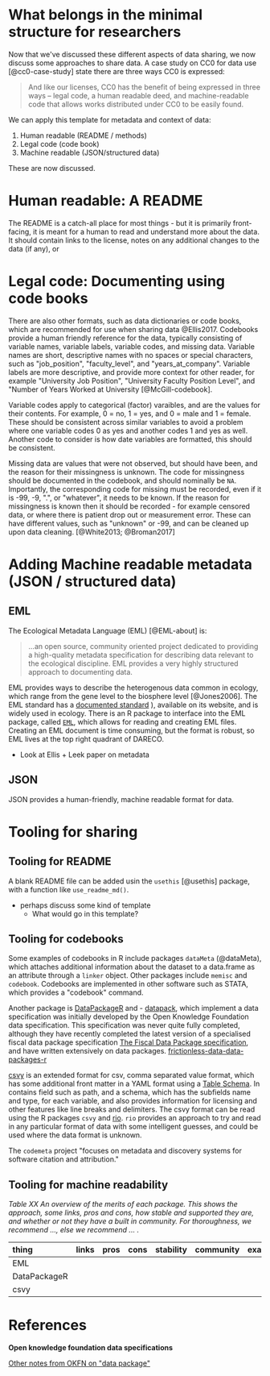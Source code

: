 
# What belongs in the minimal structure for researchers

Now that we've discussed these different aspects of data sharing, we now discuss some approaches to share data. A case study on CC0 for data use [@cc0-case-study] state there are three ways CC0 is expressed:

> And like our licenses, CC0 has the benefit of being expressed in three ways – legal code, a human readable deed, and machine-readable code that allows works distributed under CC0 to be easily found.

We can apply this template for metadata and context of data:

1. Human readable (README / methods)
2. Legal code (code book)
3. Machine readable (JSON/structured data)

These are now discussed.

# Human readable: A README

The README is a catch-all place for most things - but it is primarily front-facing, it is meant for a human to read and understand more about the data. It should contain links to the license, notes on any additional changes to the data (if any), or

# Legal code: Documenting using code books

There are also other formats, such as data dictionaries or code books, which are recommended for use when sharing data @Ellis2017.  Codebooks provide a human friendly reference for the data, typically consisting of variable names, variable labels, variable codes, and missing data. Variable names are short, descriptive names with no spaces or special characters, such as "job_position", "faculty_level", and "years_at_company". Variable labels are more descriptive, and provide more context for other reader, for example "University Job Position", "University Faculty Position Level", and  "Number of Years Worked at University [@McGill-codebook].

Variable codes apply to categorical (factor) varaibles, and are the values for their contents. For example, 0 = no, 1 = yes, and 0 = male and 1 = female. These should be consistent across similar variables to avoid a problem where one variable codes 0 as yes and another codes 1 and yes as well. Another code to consider is how date variables are formatted, this should be consistent.

Missing data are values that were not observed, but should have been, and the reason for their missingness is unknown. The code for missingness should be documented in the codebook, and should nominally be `NA`. Importantly, the corresponding code for missing must be recorded, even if it is -99, -9, ".", or "whatever", it needs to be known. If the reason for missingness is known then it should be recorded - for example censored data, or where there is patient drop out or measurement error. These can have different values, such as "unknown" or -99, and can be cleaned up upon data cleaning. [@White2013; @Broman2017]

# Adding Machine readable metadata (JSON / structured data)

## EML

The Ecological Metadata Language (EML) [@EML-about] is:

> ...an open source, community oriented project dedicated to providing a high-quality metadata specification for describing data relevant to the ecological discipline. EML provides a very highly structured approach to documenting data.

EML provides ways to describe the heterogenous data common in ecology, which range from the gene level to the biosphere level [@Jones2006]. The EML standard has a [documented standard](https://knb.ecoinformatics.org/#external//emlparser/docs/index.html)
), available on its website, and is widely used in ecology. There is an R package to interface into the EML package, called [`EML`](https://github.com/ropensci/EML), which allows for reading and creating EML files. Creating an EML document is time consuming, but the format is robust, so EML lives at the top right quadrant of DARECO.

* Look at Ellis + Leek paper on metadata

## JSON

JSON provides a human-friendly, machine readable format for data.

# Tooling for sharing

## Tooling for README

A blank README file can be added usin the `usethis` [@usethis] package, with a function like `use_readme_md()`.

* perhaps discuss some kind of template
  * What would go in this template?

## Tooling for codebooks

Some examples of codebooks in R include packages `dataMeta` (@dataMeta), which attaches additional information about the dataset to a data.frame as an attribute through a `linker` object. Other packages include `memisc` and `codebook`. Codebooks are implemented in other software such as STATA, which provides a "codebook" command.

Another package is [DataPackageR](https://github.com/RGLab/DataPackageR) and - [datapack](https://github.com/ropensci/datapack), which implement a data specification was initially developed by the Open Knowledge Foundation data specification. This specification was never quite fully completed, although they have recently completed the latest version of a specialised fiscal data package specification
[The Fiscal Data Package specification](https://blog.okfn.org/2018/05/28/introducing-version-1-of-the-fiscal-data-package-specification/), and have written extensively on data packages.
 [frictionless-data-data-packages-r](https://frictionlessdata.io/data-packages/)

[csvy](http://csvy.org/) is an extended format for csv, comma separated value format, which has some additional front matter in a YAML format using a [Table Schema](https://frictionlessdata.io/specs/table-schema/). In contains field such as path, and a schema, which has the subfields name and type, for each variable, and also provides information for licensing and other features like line breaks and delimiters. The csvy format can be read using the R packages `csvy` and [rio](https://github.com/leeper/rio). `rio` provides an approach to try and read in any particular format of data with some intelligent guesses, and could be used where the data format is unknown.

The `codemeta` project "focuses on metadata and discovery systems for software citation and attribution."

## Tooling for machine readability

_Table XX An overview of the merits of each package. This shows the approach, some links, pros and cons, how stable and supported they are, and whether or not they have a built in community. For thoroughness, we recommend ..., else we recommend ... ._

|thing        |links |pros |cons |stability |community |example |
|:------------|:-----|:----|:----|:---------|:---------|:-------|
|EML          |      |     |     |          |          |        |
|DataPackageR |      |     |     |          |          |        |
|csvy         |      |     |     |          |          |        |



# References

**Open knowledge foundation data specifications**

[Other notes from OKFN on "data package"](https://blog.okfn.org/?s=data+package)
